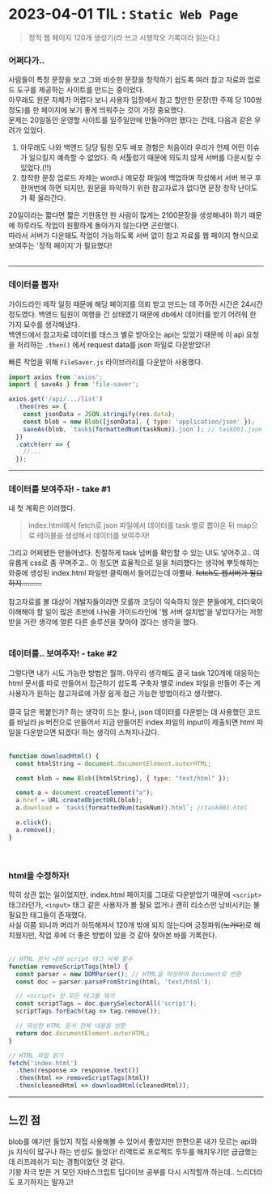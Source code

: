 # 2023-04-01 TIL : `Static Web Page`
> 정적 웹 페이지 120개 생성기(라 쓰고 시행착오 기록이라 읽는다.)

### 어쩌다가..
사람들이 특정 문장을 보고 그와 비슷한 문장을 창작하기 쉽도록 여러 참고 자료와 업로드 도구를 제공하는 사이트를 만드는 중이었다. <br> 아무래도 원문 자체가 어렵다 보니 사용자 입장에서 참고 할만한 문장(한 주제 당 100쌍 정도)를 한 페이지에 보기 좋게 띄워주는 것이 가장 중요했다. <br> 문제는 20일동안 운영할 사이트를 일주일만에 만들어야만 했다는 건데, 다음과 같은 우려가 있었다.
1. 아무래도 나와 백엔드 담당 팀원 모두 배포 경험은 처음이라 우리가 언제 어떤 이슈가 일으킬지 예측할 수 없었다. 즉 서툴렀기 때문에 의도치 않게 서버를 다운시킬 수 있었다.(!!)
2. 창작한 문장 업로드 자체는 word나 메모장 파일에 백업하며 작성해서 서버 복구 후 한꺼번에 하면 되지만, 원문을 파악하기 위한 참고자료가 없다면 문장 창작 난이도가 확 올라간다.

20일이라는 짧다면 짧은 기한동안 한 사람이 많게는 2100문장을 생성해내야 하기 때문에 하루라도 작업이 원활하게 돌아가지 않는다면 곤란했다.<br>
따라서 서버가 다운돼도 작업이 가능하도록 서버 없이 참고 자료를 웹 페이지 형식으로 보여주는 '정적 페이지'가 필요했다!
<br><br>

***

### 데이터를 뽑자!
가이드라인 제작 일정 때문에 해당 페이지를 의뢰 받고 만드는 데 주어진 시간은 24시간 정도였다. 백엔드 팀원이 여행을 간 상태였기 때문에 db에서 데이터를 받기 어려워 한 가지 묘수를 생각해냈다.<br>
백엔드에서 참고자료 데이터를 태스크 별로 받아오는 api는 있었기 때문에 이 api 요청을 처리하는 `.then()` 에서 request data를 json 파일로 다운받았다!<br>

빠른 작업을 위해 `FileSaver.js` 라이브러리를 다운받아 사용했다.
```jsx
import axios from 'axios';
import { saveAs } from 'file-saver';

axios.get('/api/.../list')
  .then(res => {
    const jsonData = JSON.stringify(res.data);
    const blob = new Blob([jsonData], { type: 'application/json' });
    saveAs(blob, `task${formattedNum(taskNum)}.json`); // task001.json
  })
  .catch(err => {
    //...
  });
```

***

### 데이터를 보여주자! - take #1
내 첫 계획은 이러했다.
> index.html에서 fetch로 json 파일에서 데이터를 task 별로 뽑아온 뒤 
> map으로 테이블을 생성해서 데이터를 보여주자!

그리고 어찌됐든 만들어냈다. 친절하게 task 넘버를 확인할 수 있는 UI도 넣어주고.. 여유롭게 css로 좀 꾸며주고.. 이 정도면 효율적으로 일을 처리했다는 생각에 뿌듯해하는 와중에 생성된 index.html 파일만 클릭해서 들어갔는데 아뿔싸.  ~~fetch도 웹서버가 필요하지..........~~<br><br>
참고자료를 볼 대상이 개발자들이라면 모를까 코딩이 익숙하지 않은 분들에게, 더더욱이 이해해야 할 일이 많은 초반에 나눠줄 가이드라인에 '웹 서버 설치법'을 넣었다가는 저항받을 거란 생각에 얼른 다른 솔루션을 찾아야 겠다는 생각을 했다.<br><br>

### 데이터를.. 보여주자! - take #2
그렇다면 내가 시도 가능한 방법은 뭘까. 아무리 생각해도 결국 task 120개에 대응하는 html 문서를 따로 만들어서 접근하기 쉽도록 구축자 별로 index 파일을 만들어 주는 게 사용자가 원하는 참고자료에 가장 쉽게 접근 가능한 방법이라고 생각했다. <br><br>
결국 답은 복붙인가? 하는 생각이 드는 찰나, json 데이터를 다운받는 데 사용했던 코드를 바닐라 js 버전으로 만들어서 지금 만들어진 index 파일의 input이 제출되면 html 파일을 다운받으면 되겠다! 하는 생각이 스쳐지나갔다.<br><br>
```js
function downloadHtml() {
  const htmlString = document.documentElement.outerHTML;

  const blob = new Blob([htmlString], { type: "text/html" });

  const a = document.createElement("a");
  a.href = URL.createObjectURL(blob);
  a.download = `task${formattedNum(taskNum)}.html`; //task001.html

  a.click();
  a.remove();
}

```
<br>

### html을 수정하자!
딱히 상관 없는 일이었지만, index.html 페이지를 그대로 다운받았기 때문에 `<script>` 태그라던가, `<input>` 태그 같은 사용자가 볼 필요 없거나 괜히 리소스만 낭비시키는 불필요한 태그들이 존재했다.<br>
사실 이쯤 되니까 머리가 아득해져서 120개 밖에 되지 않는다며 긍정파워(~~노가다~~)로 해치웠지만, 작업 후에 더 좋은 방법이 있을 것 같아 찾아본 바를 기록한다.<br><br>
```js
// HTML 문서 내의 script 태그 삭제 함수
function removeScriptTags(html) {
  const parser = new DOMParser(); // HTML을 파싱하여 Document로 반환
  const doc = parser.parseFromString(html, 'text/html');

  // <script> 안 모든 태그를 제거
  const scriptTags = doc.querySelectorAll('script');
  scriptTags.forEach(tag => tag.remove()); 

  // 파싱한 HTML 문서 전체 내용을 반환
  return doc.documentElement.outerHTML;
}

// HTML 파일 읽기
fetch('index.html')
  .then(response => response.text())
  .then(html => removeScriptTags(html))
  .then(cleanedHtml => downloadHtml(cleanedHtml));
```
***

## 느낀 점
blob를 얘기만 들었지 직접 사용해볼 수 있어서 좋았지만 한편으론 내가 모르는 api와 js 지식이 많구나 하는 반성도 들었다! 리액트로 프로젝트 투두를 해치우기만 급급했는데 리프레쉬가 되는 경험이었던 것 같다. <br>
기왕 자극 받은 거 모던 자바스크립트 딥다이브 공부를 다시 시작할까 하는데.. 느리더라도 포기하지는 말자고!